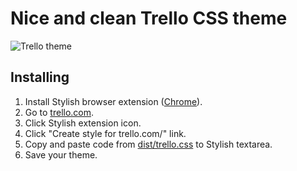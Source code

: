 # Nice and clean Trello CSS theme

![Trello theme](https://github.com/gambala/trello/raw/master/cover.png)

## Installing

1. Install Stylish browser extension ([Chrome](https://chrome.google.com/webstore/detail/stylish/fjnbnpbmkenffdnngjfgmeleoegfcffe)).
2. Go to [trello.com](https://trello.com).
3. Click Stylish extension icon.
4. Click "Create style for trello.com/" link.
5. Copy and paste code from [dist/trello.css](https://raw.githubusercontent.com/gambala/trello/master/dist/trello.css) to Stylish textarea.
6. Save your theme.
